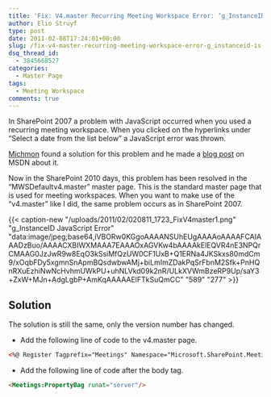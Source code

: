 ```yaml
---
title: 'Fix: V4.master Recurring Meeting Workspace Error: ‘g_InstanceID’ is Undefined'
author: Elio Struyf
type: post
date: 2011-02-08T17:24:01+00:00
slug: /fix-v4-master-recurring-meeting-workspace-error-g_instanceid-is-undefined/
dsq_thread_id:
  - 3845668527
categories:
  - Master Page
tags:
  - Meeting Workspace
comments: true
---
```


In SharePoint 2007 a problem with JavaScript occurred when you used a recurring meeting workspace. When you clicked on the hyperlinks under &#8220;Select a date from the list below&#8221; a JavaScript error was thrown. 

[Michmon][1] found a solution for this problem and he made a [blog post][2] on MSDN about it.

Now in the SharePoint 2010 days, this problem has been resolved in the &#8220;MWSDefaultv4.master&#8221; master page. This is the standard master page that is used for meeting workspaces. When you want to make use of the &#8220;v4.master&#8221; like I did, the same problem occurs as in SharePoint 2007.

{{< caption-new "/uploads/2011/02/020811_1723_FixV4master1.png" "g_InstanceID JavaScript Error"  "data:image/jpeg;base64,iVBORw0KGgoAAAANSUhEUgAAAAoAAAAFCAIAAADzBuo/AAAACXBIWXMAAA7EAAAOxAGVKw4bAAAAkElEQVR4nE3NPQrCMAAG0JzJwR9w8EqO3kSsiMfQzUW0CF1UxB+Q1ERNa4JKSkxs80mdCm9/xOqbFDy5xgmnSnApmBQsdwbwAMj+biLmImZDakPqSrFbnM2Sfk+PnHQnRXuEzhiNwNcHvhmUWkPU+uhNLVkd09k2nR/ULkXVWmBzeRP9Up/saY3+ZxW+MJn+AdgLgbP+AmKqAAAAAElFTkSuQmCC" "589" "277" >}}

## Solution

The solution is still the same, only the version number has changed.

- Add the following line of code to the v4.master page.

```xml
<%@ Register Tagprefix="Meetings" Namespace="Microsoft.SharePoint.Meetings" Assembly="Microsoft.SharePoint, Version=14.0.0.0, Culture=neutral, PublicKeyToken=71e9bce111e9429c" %>
```

- Add the following line of code after the body tag.

```html
<Meetings:PropertyBag runat="server"/>
```

 [1]: http://blogs.msdn.com/b/spdsupport/
 [2]: http://blogs.msdn.com/b/spdsupport/archive/2008/03/24/how-to-fix-recurring-meeting-workspace-error-g-instanceid-is-undefined.aspx